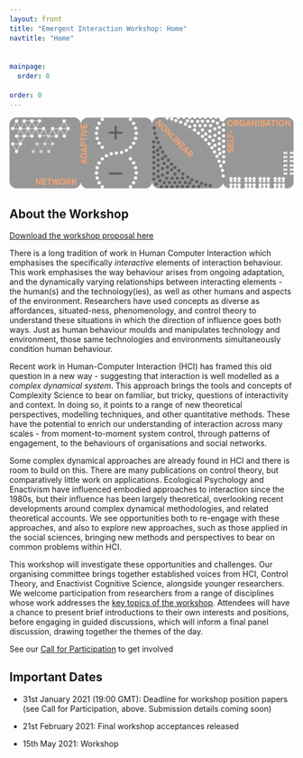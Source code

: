```yaml
---
layout: front
title: "Emergent Interaction Workshop: Home"
navtitle: "Home"


mainpage: 
  order: 0

order: 0
---
```



![Complexity](./complexBanner2.png)
<!-- ![Complexity](./newbanner.jpg) -->

## About the Workshop

[Download the workshop proposal here]({{site.baseurl}}/complexity_chi.pdf)

There is a long tradition of work in Human Computer Interaction which emphasises the specifically *interactive* elements of interaction behaviour. This work emphasises the way behaviour arises from ongoing adaptation, and the dynamically varying relationships between interacting elements - the human(s) and the technology(ies), as well as other humans and aspects of the environment. Researchers have used concepts as diverse as affordances, situated-ness, phenomenology, and control theory to understand these situations in which the direction of influence goes both ways. Just as human behaviour moulds and manipulates technology and environment, those same technologies and environments simultaneously condition human behaviour.


Recent work in Human-Computer Interaction (HCI) has framed this old question in a new way - suggesting that interaction is well modelled as a *complex dynamical system*. This approach brings the tools and concepts of Complexity Science to bear on familiar, but tricky, questions of interactivity and context. In doing so, it points to a range of new theoretical perspectives, modelling techniques, and other quantitative methods. These have the potential to enrich our understanding of interaction across many scales - from moment-to-moment system control, through patterns of engagement, to the behaviours of organisations and social networks. 

Some complex dynamical approaches are already found in HCI and there is room to build on this. There are many publications on control theory, but comparatively little work on applications. Ecological Psychology and Enactivism have influenced embodied approaches to interaction since the 1980s, but their influence has been largely theoretical, overlooking recent developments around complex dynamical methodologies, and related theoretical accounts. We see opportunities both to re-engage with these approaches, and also to explore new approaches, such as those applied in the social sciences, bringing new methods and perspectives to bear on common problems within HCI.

This workshop will investigate these opportunities and challenges. Our organising committee brings together established voices from HCI, Control Theory, and Enactivist Cognitive Science, alongside younger researchers. We welcome participation from researchers from a range of disciplines whose work addresses the [key topics of the workshop]({{site.baseurl}}/participate/). Attendees will have a chance to present brief introductions to their own interests and positions, before engaging in guided discussions, which will inform a final panel discussion, drawing together the themes of the day. 

See our [Call for Participation]({{site.baseurl}}/participate/) to get involved


## Important Dates

- 31st January 2021 (19:00 GMT): Deadline for workshop position papers (see Call for Participation, above. Submission details coming soon)

- 21st February 2021: Final workshop acceptances released

- 15th May 2021: Workshop
